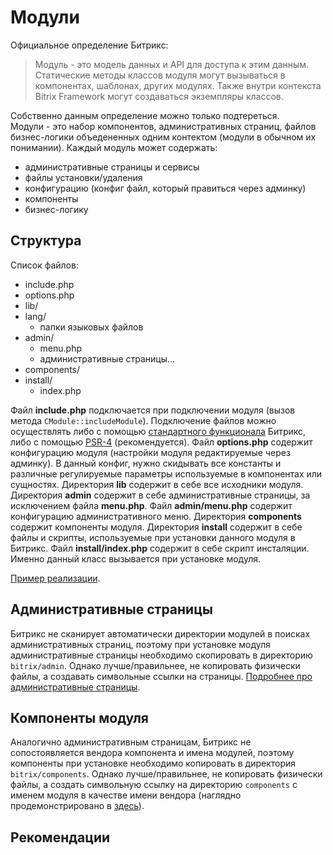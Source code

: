 # Модули

Официальное определение Битрикс:
> Модуль - это модель данных и API для доступа к этим данным. Статические методы классов модуля могут вызываться в компонентах, шаблонах, других модулях. Также внутри контекста Bitrix Framework могут создаваться экземпляры классов.

Собственно данным определение можно только подтереться.  
Модули - это набор компонентов, административных страниц, файлов бизнес-логики объедененных одним контектом (модули в обычном их понимании).
Каждый модуль может содержать:
- административные страницы и сервисы
- файлы установки/удаления
- конфигурацию (конфиг файл, который правиться через админку)
- компоненты
- бизнес-логику

## Структура

Список файлов:
- include.php
- options.php
- lib/
- lang/
  - папки языковых файлов
- admin/
  - menu.php
  - административные страницы...
- components/
- install/
  - index.php

Файл **include.php** подключается при подключении модуля (вызов метода `CModule::includeModule`). Подключение файлов можно осуществлять либо с помощью [стандартного функционала](https://dev.1c-bitrix.ru/api_d7/bitrix/main/loader/registerautoloadclasses.php) Битрикс, либо с помощью [PSR-4](https://www.php-fig.org/psr/psr-4/) (рекомендуется).
Файл **options.php** содержит конфигурацию модуля (настройки модуля редактируемые через админку). В данный конфиг, нужно скидывать все константы и различные регулируемые параметры используемые в компонентах или сущностях.
Директория **lib** содержит в себе все исходники модуля.
Директория **admin** содержит в себе административные страницы, за исключением файла **menu.php**.
Файл **admin/menu.php** содержит конфигурацию административного меню.
Директория **components** содержит компоненты модуля.
Директория **install** содержит в себе файлы и скрипты, используемые при установки данного модуля в Битрикс.
Файл **install/index.php** содержит в себе скрипт инсталяции. Именно данный класс вызывается при установке модуля.

[Пример реализации](https://github.com/irpsv/bitrix-module/tree/master/src).

## Административные страницы

Битрикс не сканирует автоматически директории модулей в поисках административных страниц, поэтому при установке модуля административные страницы необходимо скопировать в директорию `bitrix/admin`.
Однако лучше/правильнее, не копировать физически файлы, а создавать символьные ссылки на страницы.
[Подробнее про административные страницы](admin-pages.md).

## Компоненты модуля

Аналогично административным страницам, Битрикс не сопостоявляется вендора компонента и имена модулей, поэтому компоненты при установке необходимо копировать в директория `bitrix/components`.
Однако лучше/правильнее, не копировать физически файлы, а создать символьную ссылку на директорию `components` с именем модуля в качестве имени вендора (наглядно продемонстрировано в [здесь](https://github.com/irpsv/bitrix-module/tree/master/src/install/index.php)).

## Рекомендации
